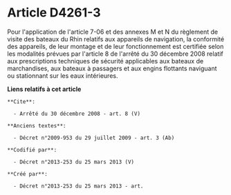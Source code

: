 # Article D4261-3

Pour l'application de l'article 7-06 et des annexes M et N du règlement de visite des bateaux du Rhin relatifs aux appareils
de navigation, la conformité des appareils, de leur montage et de leur fonctionnement est certifiée selon les modalités
prévues par l'article 8 de l'arrêté du 30 décembre 2008 relatif aux prescriptions techniques de sécurité applicables aux
bateaux de marchandises, aux bateaux à passagers et aux engins flottants naviguant ou stationnant sur les eaux intérieures.

**Liens relatifs à cet article**

	**Cite**:

	  - Arrêté du 30 décembre 2008 - art. 8 (V)

	**Anciens textes**:

	  - Décret n°2009-953 du 29 juillet 2009 - art. 3 (Ab)

	**Codifié par**:

	  - Décret n°2013-253 du 25 mars 2013 (V)

	**Créé par**:

	  - Décret n°2013-253 du 25 mars 2013 - art.
